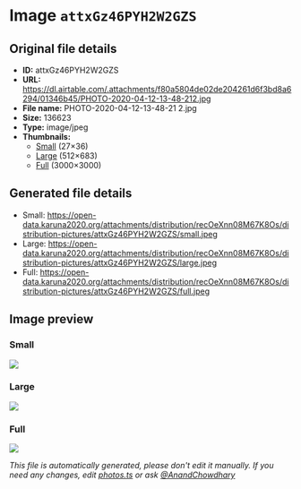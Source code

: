 # Image `attxGz46PYH2W2GZS`

## Original file details

- **ID:** attxGz46PYH2W2GZS
- **URL:** https://dl.airtable.com/.attachments/f80a5804de02de204261d6f3bd8a6294/01346b45/PHOTO-2020-04-12-13-48-212.jpg
- **File name:** PHOTO-2020-04-12-13-48-21 2.jpg
- **Size:** 136623
- **Type:** image/jpeg
- **Thumbnails:**
  - [Small](https://dl.airtable.com/.attachmentThumbnails/850b1132af5ce098d1ef7beeb4955b4d/e18090e6) (27×36)
  - [Large](https://dl.airtable.com/.attachmentThumbnails/279e8b1438f4e0a3aebd86ab1160b025/1a1fb771) (512×683)
  - [Full](https://dl.airtable.com/.attachmentThumbnails/f415d140a342d74d5e546bd34768bdb5/a0542018) (3000×3000)

## Generated file details

- Small: https://open-data.karuna2020.org/attachments/distribution/recOeXnn08M67K8Os/distribution-pictures/attxGz46PYH2W2GZS/small.jpeg
- Large: https://open-data.karuna2020.org/attachments/distribution/recOeXnn08M67K8Os/distribution-pictures/attxGz46PYH2W2GZS/large.jpeg
- Full: https://open-data.karuna2020.org/attachments/distribution/recOeXnn08M67K8Os/distribution-pictures/attxGz46PYH2W2GZS/full.jpeg

## Image preview

### Small

![](https://open-data.karuna2020.org/attachments/distribution/recOeXnn08M67K8Os/distribution-pictures/attxGz46PYH2W2GZS/small.jpeg)

### Large

![](https://open-data.karuna2020.org/attachments/distribution/recOeXnn08M67K8Os/distribution-pictures/attxGz46PYH2W2GZS/large.jpeg)

### Full

![](https://open-data.karuna2020.org/attachments/distribution/recOeXnn08M67K8Os/distribution-pictures/attxGz46PYH2W2GZS/full.jpeg)

_This file is automatically generated, please don't edit it manually. If you need any changes, edit [photos.ts](/photos.ts) or ask [@AnandChowdhary](https://github.com/AnandChowdhary)_
